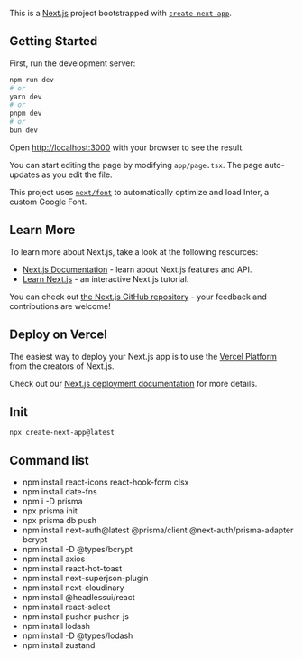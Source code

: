 This is a [Next.js](https://nextjs.org/) project bootstrapped with [`create-next-app`](https://github.com/vercel/next.js/tree/canary/packages/create-next-app).

## Getting Started

First, run the development server:

```bash
npm run dev
# or
yarn dev
# or
pnpm dev
# or
bun dev
```

Open [http://localhost:3000](http://localhost:3000) with your browser to see the result.

You can start editing the page by modifying `app/page.tsx`. The page auto-updates as you edit the file.

This project uses [`next/font`](https://nextjs.org/docs/basic-features/font-optimization) to automatically optimize and load Inter, a custom Google Font.

## Learn More

To learn more about Next.js, take a look at the following resources:

- [Next.js Documentation](https://nextjs.org/docs) - learn about Next.js features and API.
- [Learn Next.js](https://nextjs.org/learn) - an interactive Next.js tutorial.

You can check out [the Next.js GitHub repository](https://github.com/vercel/next.js/) - your feedback and contributions are welcome!

## Deploy on Vercel

The easiest way to deploy your Next.js app is to use the [Vercel Platform](https://vercel.com/new?utm_medium=default-template&filter=next.js&utm_source=create-next-app&utm_campaign=create-next-app-readme) from the creators of Next.js.

Check out our [Next.js deployment documentation](https://nextjs.org/docs/deployment) for more details.


## Init
```
npx create-next-app@latest
```


## Command list
- npm install react-icons react-hook-form clsx
- npm install date-fns
- npm i -D prisma
- npx prisma init
- npx prisma db push
- npm install next-auth@latest @prisma/client @next-auth/prisma-adapter bcrypt
- npm install -D @types/bcrypt
- npm install axios
- npm install react-hot-toast
- npm install next-superjson-plugin
- npm install next-cloudinary
- npm install @headlessui/react
- npm install react-select
- npm install pusher pusher-js
- npm install lodash
- npm install -D @types/lodash
- npm install zustand
